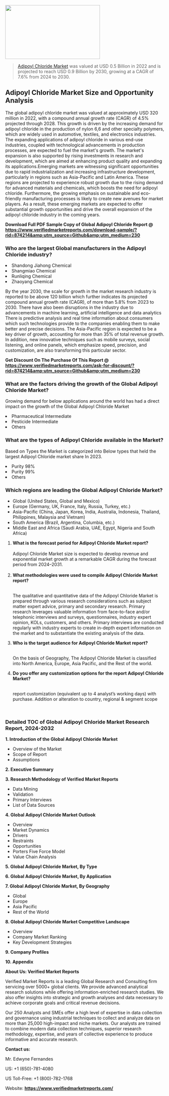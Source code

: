 <img src="https://ffe5etoiles.com/wp-content/uploads/2024/12/MST1-300x171.png" alt="" width="300" height="171" class="alignnone size-medium wp-image-20088" /><blockquote><p><p><a href="https://www.verifiedmarketreports.com/download-sample/?rid=874214&utm_source=Github&utm_medium=230" target="_blank">Adipoyl Chloride Market</a> was valued at USD 0.5 Billion in 2022 and is projected to reach USD 0.9 Billion by 2030, growing at a CAGR of 7.6% from 2024 to 2030.</p></blockquote><p><h2>Adipoyl Chloride Market Size and Opportunity Analysis</h2>The global adipoyl chloride market was valued at approximately USD 320 million in 2022, with a compound annual growth rate (CAGR) of 4.5% projected through 2028. This growth is driven by the increasing demand for adipoyl chloride in the production of nylon 6,6 and other specialty polymers, which are widely used in automotive, textiles, and electronics industries. The expanding applications of adipoyl chloride in various end-use industries, coupled with technological advancements in production processes, are expected to fuel the market's growth. The market's expansion is also supported by rising investments in research and development, which are aimed at enhancing product quality and expanding its applications.Emerging markets are witnessing significant opportunities due to rapid industrialization and increasing infrastructure development, particularly in regions such as Asia-Pacific and Latin America. These regions are projected to experience robust growth due to the rising demand for advanced materials and chemicals, which boosts the need for adipoyl chloride. Furthermore, the growing emphasis on sustainable and eco-friendly manufacturing processes is likely to create new avenues for market players. As a result, these emerging markets are expected to offer substantial growth opportunities and drive the overall expansion of the adipoyl chloride industry in the coming years.</p><p class=""><strong>Download Full PDF Sample Copy of Global Adipoyl Chloride Report @ <a href="https://www.verifiedmarketreports.com/download-sample/?rid=874214&amp;utm_source=Github&amp;utm_medium=230" target="_blank">https://www.verifiedmarketreports.com/download-sample/?rid=874214&amp;utm_source=Github&amp;utm_medium=230</a></strong></p><h3 id="" class="">Who are the largest Global manufacturers in the Adipoyl Chloride industry?</h3><p><li>Shandong Jiahong Chemical</li><li> Shangmiao Chemical</li><li> Runliqing Chemical</li><li> Zhaoyang Chemical</li></p><div class=""><div class="" dir="" data-message-author-role="" data-message-id="" data-message-model-slug=""><div class=""><div class=""><div class=""><div class="" dir="" data-message-author-role="" data-message-id="" data-message-model-slug=""><div class=""><div class=""><p>By the year 2030, the scale for growth in the market research industry is reported to be above 120 billion which further indicates its projected compound annual growth rate (CAGR), of more than 5.8% from 2023 to 2030. There have also been disruptions in the industry due to advancements in machine learning, artificial intelligence and data analytics There is predictive analysis and real time information about consumers which such technologies provide to the companies enabling them to make better and precise decisions. The Asia-Pacific region is expected to be a key driver of growth, accounting for more than 35% of total revenue growth. In addition, new innovative techniques such as mobile surveys, social listening, and online panels, which emphasize speed, precision, and customization, are also transforming this particular sector.</p><p><strong>Get Discount On The Purchase Of This Report @&nbsp; <a href="https://www.verifiedmarketreports.com/ask-for-discount/?rid=874214&amp;utm_source=Github&amp;utm_medium=230" target="_blank">https://www.verifiedmarketreports.com/ask-for-discount/?rid=874214&amp;utm_source=Github&amp;utm_medium=230</a></strong></p></div></div></div></div></div></div></div></div><h3 id="" class="">What are the factors driving the growth of the Global Adipoyl Chloride Market?</h3><p id="" class="">Growing demand for below applications around the world has had a direct impact on the growth of the Global Adipoyl Chloride Market</p><p id="" class=""><li>Pharmaceutical Intermediate</li><li> Pesticide Intermediate</li><li> Others</li></p><h3 id="" class="">What are the types of Adipoyl Chloride available in the Market?</h3><p id="" class="">Based on Types the Market is categorized into Below types that held the largest Adipoyl Chloride market share In 2023.</p><p id="" class=""><li>Purity 98%</li><li> Purity 99%</li><li> Others</li></p><h3 id="" class="">Which regions are leading the Global Adipoyl Chloride Market?</h3><ul><li>Global (United States, Global and Mexico)</li><li>Europe (Germany, UK, France, Italy, Russia, Turkey, etc.)</li><li>Asia-Pacific (China, Japan, Korea, India, Australia, Indonesia, Thailand, Philippines, Malaysia and Vietnam)</li><li>South America (Brazil, Argentina, Columbia, etc.)</li><li>Middle East and Africa (Saudi Arabia, UAE, Egypt, Nigeria and South Africa)</li></ul><p><ol><li><strong>What is the forecast period for Adipoyl Chloride Market report?<br /></strong><br /><span data-sheets-root="1" data-sheets-value="{&quot;1&quot;:2,&quot;2&quot;:&quot;XXXX size is expected to develop revenue and exponential market growth at a remarkable CAGR during the forecast period from 2024&ndash;2030.&quot;}" data-sheets-userformat="{&quot;2&quot;:12674,&quot;4&quot;:{&quot;1&quot;:2,&quot;2&quot;:16776960},&quot;10&quot;:2,&quot;11&quot;:0,&quot;15&quot;:&quot;Arial&quot;,&quot;16&quot;:12}">Adipoyl Chloride Market size is expected to develop revenue and exponential market growth at a remarkable CAGR during the forecast period from 2024&ndash;2031.</span><br /><br /></li><li><strong>What methodologies were used to compile Adipoyl Chloride Market report?<br /><br /></strong><p>The qualitative and quantitative data of the&nbsp;Adipoyl Chloride Market is prepared through various research considerations such as subject matter expert advice, primary and secondary research. Primary research leverages valuable information from face-to-face and/or telephonic interviews and surveys, questionnaires, industry expert opinion, KOLs, customers, and others. Primary interviews are conducted regularly with industry experts to create in-depth expert information on the market and to substantiate the existing analysis of the data.&nbsp;</p></li><li><strong>Who is the target audience for Adipoyl Chloride Market report?<br /><br /></strong><p>On the basis of Geography, The&nbsp;Adipoyl Chloride Market is classified into North America, Europe, Asia Pacific, and the Rest of the world.</p></li><li><strong>Do you offer any customization options for the report Adipoyl Chloride Market?<br /><br /></strong><p>report customization (equivalent up to 4 analyst&rsquo;s working days) with purchase. Addition or alteration to country, regional &amp; segment scope</p><p>&nbsp;</p></li></ol></p><h3 id="" class="">Detailed TOC of Global Adipoyl Chloride Market Research Report, 2024-2032</h3><p id="" class=""><strong>1. Introduction of the Global Adipoyl Chloride Market</strong></p><ul><li>Overview of the Market</li><li>Scope of Report</li><li>Assumptions</li></ul><p id="" class=""><strong>2. Executive Summary</strong></p><p id="" class=""><strong>3. Research Methodology of&nbsp;Verified Market Reports</strong></p><ul><li>Data Mining</li><li>Validation</li><li>Primary Interviews</li><li>List of Data Sources</li></ul><p id="" class=""><strong>4. Global Adipoyl Chloride Market Outlook</strong></p><ul><li>Overview</li><li>Market Dynamics</li><li>Drivers</li><li>Restraints</li><li>Opportunities</li><li>Porters Five Force Model</li><li>Value Chain Analysis</li></ul><p id="" class=""><strong>5. Global Adipoyl Chloride Market, By&nbsp;Type</strong></p><p id="" class=""><strong>6. Global Adipoyl Chloride Market, By Application</strong></p><p id="" class=""><strong>7. Global Adipoyl Chloride Market, By Geography</strong></p><ul><li>Global</li><li>Europe</li><li>Asia Pacific</li><li>Rest of the World</li></ul><p id="" class=""><strong>8. Global Adipoyl Chloride Market Competitive Landscape</strong></p><ul><li>Overview</li><li>Company Market Ranking</li><li>Key Development Strategies</li></ul><p id="" class=""><strong>9. Company Profiles</strong></p><p id="" class=""><strong>10. Appendix</strong></p><p id="" class=""><strong>About Us: Verified Market Reports</strong></p><p id="" class="">Verified Market Reports is a leading Global Research and Consulting firm servicing over 5000+ global clients. We provide advanced analytical research solutions while offering information-enriched research studies. We also offer insights into strategic and growth analyses and data necessary to achieve corporate goals and critical revenue decisions.</p><p id="" class="">Our 250 Analysts and SMEs offer a high level of expertise in data collection and governance using industrial techniques to collect and analyze data on more than 25,000 high-impact and niche markets. Our analysts are trained to combine modern data collection techniques, superior research methodology, expertise, and years of collective experience to produce informative and accurate research.</p><p id="" class=""><strong>Contact us:</strong></p><p id="" class="">Mr. Edwyne Fernandes</p><p id="" class="">US: +1 (650)-781-4080</p><p id="" class="">US Toll-Free: +1 (800)-782-1768</p><p id="" class="">Website: <a target="" data-test-app-aware-link=""><strong>https://www.verifiedmarketreports.com/</strong></a></p>

